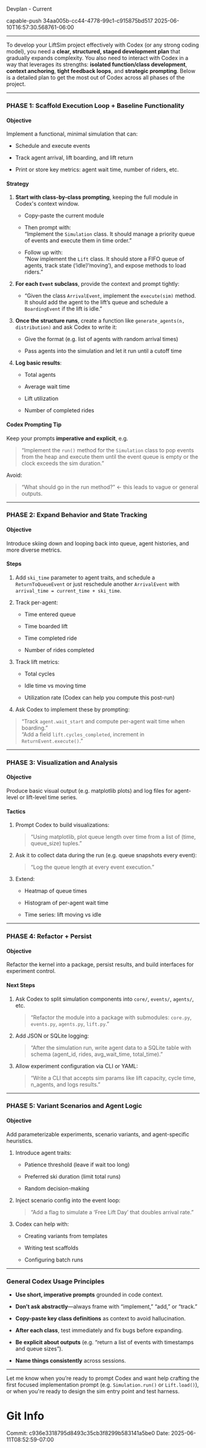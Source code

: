 Devplan - Current

capable-push
34aa005b-cc44-4778-99c1-c915875bd517
2025-06-10T16:57:30.568761-06:00


***

To develop your LiftSim project effectively with Codex (or any strong coding model), you need a **clear, structured, staged development plan** that gradually expands complexity. You also need to interact with Codex in a way that leverages its strengths: **isolated function/class development**, **context anchoring**, **tight feedback loops**, and **strategic prompting**. Below is a detailed plan to get the most out of Codex across all phases of the project.

---

### PHASE 1: Scaffold Execution Loop + Baseline Functionality

#### Objective

Implement a functional, minimal simulation that can:

- Schedule and execute events
    
- Track agent arrival, lift boarding, and lift return
    
- Print or store key metrics: agent wait time, number of riders, etc.
    

#### Strategy

1. **Start with class-by-class prompting**, keeping the full module in Codex's context window.
    
    - Copy-paste the current module
        
    - Then prompt with:  
        “Implement the `Simulation` class. It should manage a priority queue of events and execute them in time order.”
        
    - Follow up with:  
        “Now implement the `Lift` class. It should store a FIFO queue of agents, track state (‘idle’/‘moving’), and expose methods to load riders.”
        
2. **For each `Event` subclass**, provide the context and prompt tightly:
    
    - “Given the class `ArrivalEvent`, implement the `execute(sim)` method. It should add the agent to the lift’s queue and schedule a `BoardingEvent` if the lift is idle.”
        
3. **Once the structure runs**, create a function like `generate_agents(n, distribution)` and ask Codex to write it:
    
    - Give the format (e.g. list of agents with random arrival times)
        
    - Pass agents into the simulation and let it run until a cutoff time
        
4. **Log basic results**:
    
    - Total agents
        
    - Average wait time
        
    - Lift utilization
        
    - Number of completed rides
        

#### Codex Prompting Tip

Keep your prompts **imperative and explicit**, e.g.

> “Implement the `run()` method for the `Simulation` class to pop events from the heap and execute them until the event queue is empty or the clock exceeds the sim duration.”

Avoid:

> “What should go in the run method?” ← this leads to vague or general outputs.

---

### PHASE 2: Expand Behavior and State Tracking

#### Objective

Introduce skiing down and looping back into queue, agent histories, and more diverse metrics.

#### Steps

1. Add `ski_time` parameter to agent traits, and schedule a `ReturnToQueueEvent` or just reschedule another `ArrivalEvent` with `arrival_time = current_time + ski_time`.
    
2. Track per-agent:
    
    - Time entered queue
        
    - Time boarded lift
        
    - Time completed ride
        
    - Number of rides completed
        
3. Track lift metrics:
    
    - Total cycles
        
    - Idle time vs moving time
        
    - Utilization rate (Codex can help you compute this post-run)
        
4. Ask Codex to implement these by prompting:
    

> “Track `agent.wait_start` and compute per-agent wait time when boarding.”  
> “Add a field `lift.cycles_completed`, increment in `ReturnEvent.execute()`.”

---

### PHASE 3: Visualization and Analysis

#### Objective

Produce basic visual output (e.g. matplotlib plots) and log files for agent-level or lift-level time series.

#### Tactics

1. Prompt Codex to build visualizations:
    
    > “Using matplotlib, plot queue length over time from a list of (time, queue_size) tuples.”
    
2. Ask it to collect data during the run (e.g. queue snapshots every event):
    
    > “Log the queue length at every event execution.”
    
3. Extend:
    
    - Heatmap of queue times
        
    - Histogram of per-agent wait time
        
    - Time series: lift moving vs idle
        

---

### PHASE 4: Refactor + Persist

#### Objective

Refactor the kernel into a package, persist results, and build interfaces for experiment control.

#### Next Steps

1. Ask Codex to split simulation components into `core/`, `events/`, `agents/`, etc.
    
    > “Refactor the module into a package with submodules: `core.py`, `events.py`, `agents.py`, `lift.py`.”
    
2. Add JSON or SQLite logging:
    
    > “After the simulation run, write agent data to a SQLite table with schema (agent_id, rides, avg_wait_time, total_time).”
    
3. Allow experiment configuration via CLI or YAML:
    
    > “Write a CLI that accepts sim params like lift capacity, cycle time, n_agents, and logs results.”
    

---

### PHASE 5: Variant Scenarios and Agent Logic

#### Objective

Add parameterizable experiments, scenario variants, and agent-specific heuristics.

1. Introduce agent traits:
    
    - Patience threshold (leave if wait too long)
        
    - Preferred ski duration (limit total runs)
        
    - Random decision-making
        
2. Inject scenario config into the event loop:
    
    > “Add a flag to simulate a ‘Free Lift Day’ that doubles arrival rate.”
    
3. Codex can help with:
    
    - Creating variants from templates
        
    - Writing test scaffolds
        
    - Configuring batch runs
        

---

### General Codex Usage Principles

- **Use short, imperative prompts** grounded in code context.
    
- **Don’t ask abstractly**—always frame with “implement,” “add,” or “track.”
    
- **Copy-paste key class definitions** as context to avoid hallucination.
    
- **After each class**, test immediately and fix bugs before expanding.
    
- **Be explicit about outputs** (e.g. “return a list of events with timestamps and queue sizes”).
    
- **Name things consistently** across sessions.
    

---

Let me know when you’re ready to prompt Codex and want help crafting the first focused implementation prompt (e.g. `Simulation.run()` or `Lift.load()`), or when you're ready to design the sim entry point and test harness.
# Git Info
Commit: c936e3318795d8493c35cb3f8299b583141a5be0
Date: 2025-06-11T08:52:59-07:00
